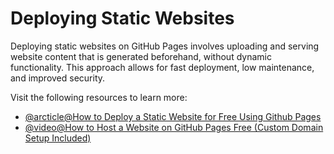 # Deploying Static Websites

Deploying static websites on GitHub Pages involves uploading and serving website content that is generated beforehand, without dynamic functionality. This approach allows for fast deployment, low maintenance, and improved security.

Visit the following resources to learn more:

- [@arcticle@How to Deploy a Static Website for Free Using Github Pages](https://medium.com/flycode/how-to-deploy-a-static-website-for-free-using-github-pages-8eddc194853b)
- [@video@How to Host a Website on GitHub Pages Free (Custom Domain Setup Included)](https://www.youtube.com/watch?v=e5AwNU3Y2es)